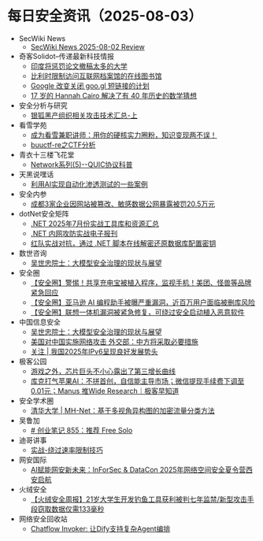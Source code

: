 # 每日安全资讯（2025-08-03）

- SecWiki News
  - [SecWiki News 2025-08-02 Review](http://www.sec-wiki.com/?2025-08-02)
- 奇客Solidot–传递最新科技情报
  - [印度将惩罚论文撤稿太多的大学](https://www.solidot.org/story?sid=81954)
  - [比利时限制访问互联网档案馆的在线图书馆](https://www.solidot.org/story?sid=81953)
  - [Google 改变关闭 goo.gl 短链接的计划](https://www.solidot.org/story?sid=81952)
  - [17 岁的 Hannah Cairo 解决了有 40 年历史的数学猜想](https://www.solidot.org/story?sid=81951)
- 安全分析与研究
  - [银狐黑产组织相关攻击技术汇总-上](https://mp.weixin.qq.com/s?__biz=MzA4ODEyODA3MQ==&mid=2247493014&idx=1&sn=d1d4d36d4ef65b2473130d9f2d345680)
- 看雪学苑
  - [成为看雪兼职讲师：用你的硬核实力圈粉，知识变现两不误！](https://mp.weixin.qq.com/s?__biz=MjM5NTc2MDYxMw==&mid=2458597875&idx=1&sn=2cae8fe6987607d8c9878737c38de3e7)
  - [buuctf-re之CTF分析](https://mp.weixin.qq.com/s?__biz=MjM5NTc2MDYxMw==&mid=2458597875&idx=2&sn=b08592712fd8724bda5dbf293a097ee1)
- 青衣十三楼飞花堂
  - [Network系列(5)--QUIC协议科普](https://mp.weixin.qq.com/s?__biz=MzUzMjQyMDE3Ng==&mid=2247488468&idx=1&sn=377befaedc10760319ceb2b47b27036d)
- 天黑说嘿话
  - [利用AI实现自动化渗透测试的一些案例](https://mp.weixin.qq.com/s?__biz=MzI5NTQ5MTAzMA==&mid=2247484542&idx=1&sn=b98d223dc40343f2a71a6e5d5099304c)
- 安全内参
  - [成都3家企业因网站被篡改、敏感数据公网暴露被罚20.5万元](https://mp.weixin.qq.com/s?__biz=MzI4NDY2MDMwMw==&mid=2247514777&idx=1&sn=2f664e6381c57c84f8b3b9940792c14f)
- dotNet安全矩阵
  - [.NET 2025年7月份实战工具库和资源汇总](https://mp.weixin.qq.com/s?__biz=MzUyOTc3NTQ5MA==&mid=2247500216&idx=1&sn=e2b2b761f809120ddefa7d1af216d8c7)
  - [.NET 内网攻防实战电子报刊](https://mp.weixin.qq.com/s?__biz=MzUyOTc3NTQ5MA==&mid=2247500216&idx=2&sn=07925ea157d7c909283b1c27c3a63835)
  - [红队实战对抗，通过 .NET 脚本在线解密还原数据库配置密钥](https://mp.weixin.qq.com/s?__biz=MzUyOTc3NTQ5MA==&mid=2247500216&idx=3&sn=ce4c94e3dc9bdb1bfcae8010b6c85c69)
- 数世咨询
  - [吴世忠院士：大模型安全治理的现状与展望](https://mp.weixin.qq.com/s?__biz=MzkxNzA3MTgyNg==&mid=2247539747&idx=1&sn=c58df5b92ce83c22e3f23ef5a7664f93)
- 安全圈
  - [【安全圈】警惕！共享充电宝被植入程序，监视手机！美团、怪兽等品牌紧急回应](https://mp.weixin.qq.com/s?__biz=MzIzMzE4NDU1OQ==&mid=2652070950&idx=1&sn=9240bab353134f5a4c2f327deff8fd7e)
  - [【安全圈】亚马逊 AI 编程助手被曝严重漏洞，近百万用户面临被删库风险](https://mp.weixin.qq.com/s?__biz=MzIzMzE4NDU1OQ==&mid=2652070950&idx=2&sn=4f6fb16dbaa08726d8745b5ec9066ce2)
  - [【安全圈】联想一体机漏洞被紧急修复，可绕过安全启动植入恶意软件](https://mp.weixin.qq.com/s?__biz=MzIzMzE4NDU1OQ==&mid=2652070950&idx=3&sn=b2035b38bd54d353f81c9f18d440973a)
- 中国信息安全
  - [吴世忠院士：大模型安全治理的现状与展望](https://mp.weixin.qq.com/s?__biz=MzA5MzE5MDAzOA==&mid=2664246783&idx=1&sn=69c25242342c81b5e6542a0e55c11869)
  - [美国对中国实施网络攻击 外交部：中方将采取必要措施](https://mp.weixin.qq.com/s?__biz=MzA5MzE5MDAzOA==&mid=2664246783&idx=2&sn=462e1e47cab079b733e01d2baf63119e)
  - [关注 | 我国2025年IPv6呈现良好发展势头](https://mp.weixin.qq.com/s?__biz=MzA5MzE5MDAzOA==&mid=2664246783&idx=3&sn=11eac3a84f6f7cfce151c86bd175a417)
- 极客公园
  - [游戏之外，芯片巨头不小心露出了第三增长曲线](https://mp.weixin.qq.com/s?__biz=MTMwNDMwODQ0MQ==&mid=2653083988&idx=1&sn=76dabc160e51be79b35bd1f4aaa6daf2)
  - [库克打气苹果AI：不拼首创，自信能主导市场；微信提现手续费下调至0.01元；Manus 推Wide Research｜极客早知道](https://mp.weixin.qq.com/s?__biz=MTMwNDMwODQ0MQ==&mid=2653083976&idx=1&sn=1bdfd4dfe5877a84d7d49a9c06cf5dc7)
- 安全学术圈
  - [清华大学 | MH-Net：基于多视角异构图的加密流量分类方法](https://mp.weixin.qq.com/s?__biz=MzU5MTM5MTQ2MA==&mid=2247493202&idx=1&sn=df0d88fc643d18245afe3912d14df514)
- 吴鲁加
  - [# 创业笔记 855：推荐 Free Solo](https://mp.weixin.qq.com/s?__biz=Mzg5NDY4ODM1MA==&mid=2247485618&idx=1&sn=2470a588fceadecc096e52b39a55b763)
- 迪哥讲事
  - [实战-绕过速率限制技巧](https://mp.weixin.qq.com/s?__biz=MzIzMTIzNTM0MA==&mid=2247497981&idx=1&sn=32b6498f90b693fd3bc7633062078128)
- 网安国际
  - [AI赋能网安新未来：InForSec & DataCon 2025年网络空间安全夏令营西安启航](https://mp.weixin.qq.com/s?__biz=MzA4ODYzMjU0NQ==&mid=2652317863&idx=1&sn=58ac772acb9bbf2f88b29b60fbe074f5)
- 火绒安全
  - [【火绒安全周报】21岁大学生开发钓鱼工具获利被判七年监禁/新型攻击手段窃取数据仅需133毫秒](https://mp.weixin.qq.com/s?__biz=MzI3NjYzMDM1Mg==&mid=2247526183&idx=1&sn=fde88032f44b94a9ec9db0d5ce3f9fcc)
- 网络安全回收站
  - [Chatflow Invoker: 让Dify支持复杂Agent编排](https://mp.weixin.qq.com/s?__biz=Mzg2MTc1NDAxMA==&mid=2247484446&idx=1&sn=f6524a24941ed65187adc85a605fa0fd)
